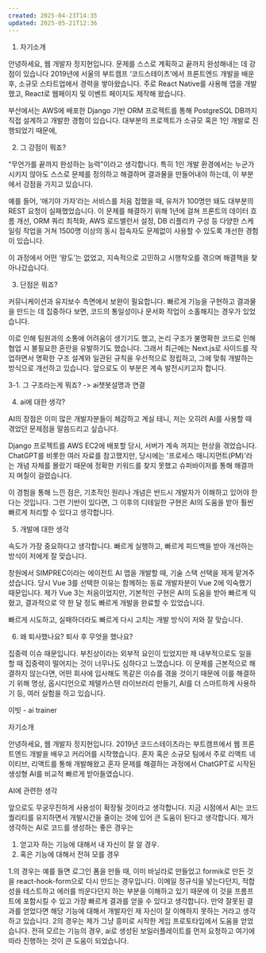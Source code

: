 ```yaml
---
created: 2025-04-23T14:35
updated: 2025-05-21T12:36
---
```



1. 자기소개

안녕하세요, 웹 개발자 정지현입니다. 문제를  스스로 계획하고 끝까지 완성해내는 데 강점이 있습니다 2019년에 서울의 부트캠프 ‘코드스테이츠’에서 프론트엔드 개발을 배운 후, 소규모 스타트업에서 경력을 쌓아왔습니다. 주로 React Native를 사용해 앱을 개발했고, React로 웹페이지 및 이벤트 페이지도 제작해 왔습니다.

부산에서는 AWS에 배포한 Django 기반 ORM 프로젝트를 통해 PostgreSQL DB까지 직접 설계하고 개발한 경험이 있습니다. 대부분의 프로젝트가 소규모 혹은 1인 개발로 진행되었기 때문에,

2. 그 강점이 뭐죠?

“무언가를 끝까지 완성하는 능력”이라고 생각합니다. 특히 1인 개발 환경에서는 누군가 시키지 않아도 스스로 문제를 정의하고 해결하며 결과물을 만들어내야 하는데, 이 부분에서 강점을 가지고 있습니다.

예를 들어, ‘애기야 가자’라는 서비스를 처음 접했을 때, 유저가 100명만 돼도 대부분의 REST 요청이 실패했었습니다. 이 문제를 해결하기 위해 1년에 걸쳐 프론트의 데이터 흐름 개선, ORM 쿼리 최적화, AWS 로드밸런서 설정, DB 리플리카 구성 등 다양한 스케일링 작업을 거쳐 1500명 이상의 동시 접속자도 문제없이 사용할 수 있도록 개선한 경험이 있습니다.

이 과정에서 어떤 ‘왕도’는 없었고, 지속적으로 고민하고 시행착오를 겪으며 해결책을 찾아나갔습니다.

3. 단점은 뭐죠?

커뮤니케이션과 유지보수 측면에서 보완이 필요합니다. 빠르게 기능을 구현하고 결과물을 만드는 데 집중하다 보면, 코드의 통일성이나 문서화 작업이 소홀해지는 경우가 있었습니다.

이로 인해 팀원과의 소통에 어려움이 생기기도 했고, 논리 구조가 불명확한 코드로 인해 협업 시 불필요한 혼란을 유발하기도 했습니다. 그래서 최근에는 Next.js로 사이드를 작업하면서 명확한 구조 설계와 일관된 규칙을 우선적으로 정립하고, 그에 맞춰 개발하는 방식으로 개선하고 있습니다. 앞으로도 이 부분은 계속 발전시키고자 합니다.

3-1. 그 구조라는게 뭐죠? -> ai챗봇설명과 연결

4. ai에 대한 생각?

AI의 장점은 이미 많은 개발자분들이 체감하고 계실 테니, 저는 오히려 AI를 사용할 때 겪었던 문제점을 말씀드리고 싶습니다.

Django 프로젝트를 AWS EC2에 배포할 당시, 서버가 계속 꺼지는 현상을 겪었습니다. ChatGPT를 비롯한 여러 자료를 참고했지만, 당시에는 '프로세스 매니지먼트(PM)'라는 개념 자체를 몰랐기 때문에 정확한 키워드를 찾지 못했고 슈퍼바이저를 통해 해결까지 며칠이 걸렸습니다.

이 경험을 통해 느낀 점은, 기초적인 원리나 개념은 반드시 개발자가 이해하고 있어야 한다는 것입니다. 그런 기반이 있다면, 그 이후의 디테일한 구현은 AI의 도움을 받아 훨씬 빠르게 처리할 수 있다고 생각합니다.

5. 개발에 대한 생각

속도가 가장 중요하다고 생각합니다. 빠르게 실행하고, 빠르게 피드백을 받아 개선하는 방식이 저에게 잘 맞습니다.

창원에서 SIMPREC이라는 에이전트 AI 앱을 개발할 때, 기술 스택 선택을 제게 맡겨주셨습니다. 당시 Vue 3를 선택한 이유는 함께하는 동료 개발자분이 Vue 2에 익숙했기 때문입니다. 제가 Vue 3는 처음이었지만, 기본적인 구현은 AI의 도움을 받아 빠르게 익혔고, 결과적으로 약 한 달 정도 빠르게 개발을 완료할 수 있었습니다.

빠르게 시도하고, 실패하더라도 빠르게 다시 고치는 개발 방식이 저와 잘 맞습니다.

6. 왜 퇴사했나요? 퇴사 후 무엇을 했나요?

집중력 이슈 때문입니다. 부친상이라는 외부적 요인이 있었지만 제 내부적으로도 일을 할 때 집중력이 떨어지는 것이 너무나도 심하다고 느꼈습니다. 이 문제를 근본적으로 해결하지 않는다면, 어떤 회사에 입사해도 똑같은 이슈를 겪을 것이기 때문에 이를 해결하기 위해 명상, 옵시디언으로 제텔카스텐 라이브러리 만들기, AI를 더 스마트하게 사용하기 등, 여러 실험을 하고 있습니다.

이빗 - ai trainer 

자기소개

안녕하세요, 웹 개발자 정지현입니다. 2019년 코드스테이츠라는 부트캠프에서 웹 프론트엔드 개발을 배우고 커리어를 시작했습니다. 혼자 혹은 소규모 팀에서 주로 리액트 네이티브, 리액트를 통해 개발해왔고 혼자 문제를 해결하는 과정에서 ChatGPT로 시작된 생성형 AI를 비교적 빠르게 받아들였습니다. 

AI에 관련한 생각

앞으로도 무궁무진하게 사용성이 확장될 것이라고 생각합니다. 
지금 시점에서 AI는 코드 퀄리티를 유지하면서 개발시간을 줄이는 것에 있어 큰 도움이 된다고 생각합니다.
제가 생각하는 AI로 코드를 생성하는 좋은 경우는
1. 얻고자 하는 기능에 대해서 내 자신이 잘 알 경우.
2. 혹은 기능에 대해서 전혀 모를 경우

1.의 경우는 예를 들면 로그인 폼을 만들 때, 이미 바닐라로 만들었고 formik로 만든 것을 react-hook-form으로 다시 만드는 경우입니다. 이메일 정규식을 넣는다던지, 적합성을 테스트하고 에러를 띄운다던지 하는 부분을 이해하고 있기 때문에 이 것을 프롬프트에 포함시킬 수 있고 가장 빠르게 결과를 얻을 수 있다고 생각합니다. 만약 잘못된 결과를 얻었다면 해당 기능에 대해서 개발자인 제 자신이 잘 이해하지 못하는 거라고 생각하고 있습니다.
2의 경우는 제가 그냥 흥미로 시작한 게임 프로토타입에서 도움을 얻었습니다. 전혀 모르는 기능의 경우, ai로 생성된 보일러플레이트를 먼저 요청하고 여기에 따라 진행하는 것이 큰 도움이 되었습니다.

